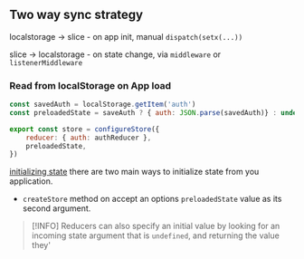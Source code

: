 ## Two way sync strategy

localstorage -> slice
	- on app init, manual `dispatch(setx(...))`
	
slice -> localstorage
	- on state change, via `middleware` or `listenerMiddleware`

### Read from localStorage on App load
```js
const savedAuth = localStorage.getItem('auth')
const preloadedState = saveAuth ? { auth: JSON.parse(savedAuth)} : undefined;

export const store = configureStore({
	reducer: { auth: authReducer },
	preloadedState,
})

```

[initializing state](https://redux.js.org/usage/structuring-reducers/initializing-state)
there are two main ways to initialize state from you application.
- `createStore` method on accept an options `preloadedState` value as its second argument.

> [!INFO] Reducers can also specify an initial value by looking for an incoming state argument that is `undefined`, and returning the value they'
